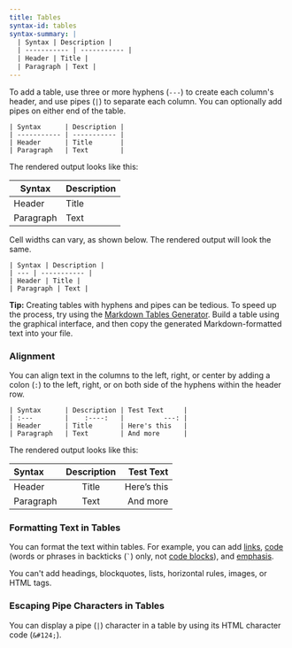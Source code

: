```yaml
---
title: Tables
syntax-id: tables
syntax-summary: |
  | Syntax | Description |
  | ----------- | ----------- |
  | Header | Title |
  | Paragraph | Text |
---
```


To add a table, use three or more hyphens (`---`) to create each column's header, and use pipes (`|`) to separate each column. You can optionally add pipes on either end of the table.

```
| Syntax      | Description |
| ----------- | ----------- |
| Header      | Title       |
| Paragraph   | Text        |
```

The rendered output looks like this:

<table class="table table-bordered">
  <thead>
    <tr>
      <th>Syntax</th>
      <th>Description</th>
    </tr>
  </thead>
  <tbody>
    <tr>
      <td>Header</td>
      <td>Title</td>
    </tr>
    <tr>
      <td>Paragraph</td>
      <td>Text</td>
    </tr>
  </tbody>
</table>

Cell widths can vary, as shown below. The rendered output will look the same.

```
| Syntax | Description |
| --- | ----------- |
| Header | Title |
| Paragraph | Text |
```

<div class="alert alert-success">
  <i class="fas fa-lightbulb"></i> <strong>Tip:</strong> Creating tables with hyphens and pipes can be tedious. To speed up the process, try using the <a href="https://www.tablesgenerator.com/markdown_tables">Markdown Tables Generator</a>. Build a table using the graphical interface, and then copy the generated Markdown-formatted text into your file.
</div>

### Alignment

You can align text in the columns to the left, right, or center by adding a colon (`:`) to the left, right, or on both side of the hyphens within the header row.

```
| Syntax      | Description | Test Text     |
| :---        |    :----:   |          ---: |
| Header      | Title       | Here's this   |
| Paragraph   | Text        | And more      |
```

The rendered output looks like this:

<table class="table table-bordered">
  <thead>
    <tr>
      <th style="text-align: left">Syntax</th>
      <th style="text-align: center">Description</th>
      <th style="text-align: right">Test Text</th>
    </tr>
  </thead>
  <tbody>
    <tr>
      <td style="text-align: left">Header</td>
      <td style="text-align: center">Title</td>
      <td style="text-align: right">Here’s this</td>
    </tr>
    <tr>
      <td style="text-align: left">Paragraph</td>
      <td style="text-align: center">Text</td>
      <td style="text-align: right">And more</td>
    </tr>
  </tbody>
</table>

### Formatting Text in Tables

You can format the text within tables. For example, you can add [links](/basic-syntax/#links), [code](/basic-syntax/#code-1) (words or phrases in backticks (`` ` ``) only, not [code blocks](/basic-syntax/#code-blocks)), and [emphasis](/basic-syntax/#emphasis).

You can't add headings, blockquotes, lists, horizontal rules, images, or HTML tags.

### Escaping Pipe Characters in Tables

You can display a pipe (`|`) character in a table by using its HTML character code (`&#124;`).
